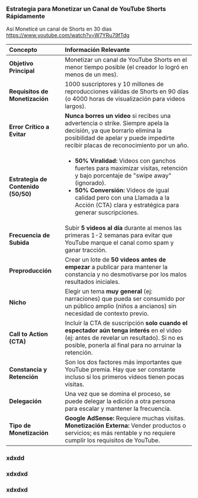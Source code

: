 ### Estrategia para Monetizar un Canal de YouTube Shorts Rápidamente
Así Moneticé un canal de Shorts en 30 días
https://www.youtube.com/watch?v=W7YRu79fTdg

| Concepto | Información Relevante |
| :--- | :--- |
| **Objetivo Principal** | Monetizar un canal de YouTube Shorts en el menor tiempo posible (el creador lo logró en menos de un mes). |
| **Requisitos de Monetización** | 1000 suscriptores y 10 millones de reproducciones válidas de Shorts en 90 días (o 4000 horas de visualización para videos largos). |
| **Error Crítico a Evitar** | **Nunca borres un video** si recibes una advertencia o strike. Siempre apela la decisión, ya que borrarlo elimina la posibilidad de apelar y puede impedirte recibir placas de reconocimiento por un año. |
| **Estrategia de Contenido (50/50)** | <ul><li>**50% Viralidad:** Videos con ganchos fuertes para maximizar visitas, retención y bajo porcentaje de "swipe away" (ignorado).</li><li>**50% Conversión:** Videos de igual calidad pero con una Llamada a la Acción (CTA) clara y estratégica para generar suscripciones.</li></ul> |
| **Frecuencia de Subida** | Subir **5 videos al día** durante al menos las primeras 1-2 semanas para evitar que YouTube marque el canal como spam y ganar tracción. |
| **Preproducción** | Crear un lote de **50 videos antes de empezar** a publicar para mantener la constancia y no desmotivarse por los malos resultados iniciales. |
| **Nicho** | Elegir un tema **muy general** (ej: narraciones) que pueda ser consumido por un público amplio (niños a ancianos) sin necesidad de contexto previo. |
| **Call to Action (CTA)** | Incluir la CTA de suscripción **solo cuando el espectador aún tenga interés** en el video (ej: antes de revelar un resultado). Si no es posible, ponerla al final para no arruinar la retención. |
| **Constancia y Retención** | Son los dos factores más importantes que YouTube premia. Hay que ser constante incluso si los primeros videos tienen pocas visitas. |
| **Delegación** | Una vez que se domina el proceso, se puede delegar la edición a otra persona para escalar y mantener la frecuencia. |
| **Tipo de Monetización** | **Google AdSense:** Requiere muchas visitas. **Monetización Externa:** Vender productos o servicios; es más rentable y no requiere cumplir los requisitos de YouTube. |


### xdxdd
### xdxdxd
### xdxdxd
